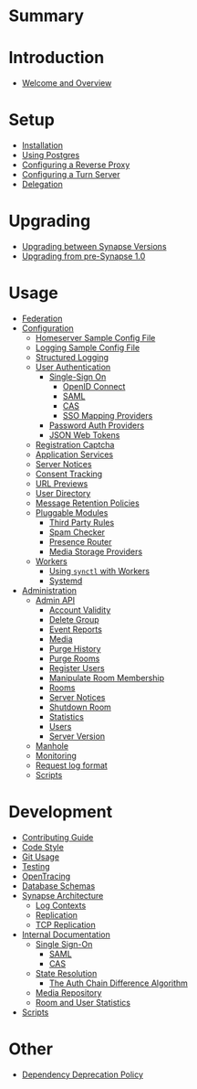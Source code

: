 # Summary

# Introduction
- [Welcome and Overview](welcome_and_overview.md)

# Setup
  - [Installation](setup/installation.md)
  - [Using Postgres](postgres.md)
  - [Configuring a Reverse Proxy](reverse_proxy.md)
  - [Configuring a Turn Server](turn-howto.md)
  - [Delegation](delegate.md)

# Upgrading
  - [Upgrading between Synapse Versions](upgrade.md)
  - [Upgrading from pre-Synapse 1.0](MSC1711_certificates_FAQ.md)

# Usage
  - [Federation](federate.md)
  - [Configuration](usage/configuration/README.md)
    - [Homeserver Sample Config File](usage/configuration/homeserver_sample_config.md)
    - [Logging Sample Config File](usage/configuration/logging_sample_config.md)
    - [Structured Logging](structured_logging.md)
    - [User Authentication](usage/configuration/user_authentication/README.md)
      - [Single-Sign On]()
        - [OpenID Connect](openid.md)
        - [SAML]()
        - [CAS]()
        - [SSO Mapping Providers](sso_mapping_providers.md)
      - [Password Auth Providers](password_auth_providers.md)
      - [JSON Web Tokens](jwt.md)
    - [Registration Captcha](CAPTCHA_SETUP.md)
    - [Application Services](application_services.md)
    - [Server Notices](server_notices.md)
    - [Consent Tracking](consent_tracking.md)
    - [URL Previews](url_previews.md)
    - [User Directory](user_directory.md)
    - [Message Retention Policies](message_retention_policies.md)
    - [Pluggable Modules](modules.md)
      - [Third Party Rules]()
      - [Spam Checker](spam_checker.md)
      - [Presence Router](presence_router_module.md)
      - [Media Storage Providers]()
    - [Workers](workers.md)
      - [Using `synctl` with Workers](synctl_workers.md)
      - [Systemd](systemd-with-workers/README.md)
  - [Administration](usage/administration/README.md)
    - [Admin API](usage/administration/admin_api/README.md)
      - [Account Validity](admin_api/account_validity.md)
      - [Delete Group](admin_api/delete_group.md)
      - [Event Reports](admin_api/event_reports.md)
      - [Media](admin_api/media_admin_api.md)
      - [Purge History](admin_api/purge_history_api.md)
      - [Purge Rooms](admin_api/purge_room.md)
      - [Register Users](admin_api/register_api.md)
      - [Manipulate Room Membership](admin_api/room_membership.md)
      - [Rooms](admin_api/rooms.md)
      - [Server Notices](admin_api/server_notices.md)
      - [Shutdown Room](admin_api/shutdown_room.md)
      - [Statistics](admin_api/statistics.md)
      - [Users](admin_api/user_admin_api.md)
      - [Server Version](admin_api/version_api.md)
    - [Manhole](manhole.md)
    - [Monitoring](metrics-howto.md)
    - [Request log format](usage/administration/request_log.md)
    - [Scripts]()

# Development
  - [Contributing Guide](development/contributing_guide.md)
  - [Code Style](code_style.md)
  - [Git Usage](development/git.md)
  - [Testing]()
  - [OpenTracing](opentracing.md)
  - [Database Schemas](development/database_schema.md)
  - [Synapse Architecture]()
    - [Log Contexts](log_contexts.md)
    - [Replication](replication.md)
    - [TCP Replication](tcp_replication.md)
  - [Internal Documentation](development/internal_documentation/README.md)
    - [Single Sign-On]()
      - [SAML](development/saml.md)
      - [CAS](development/cas.md)
    - [State Resolution]()
      - [The Auth Chain Difference Algorithm](auth_chain_difference_algorithm.md)
    - [Media Repository](media_repository.md)
    - [Room and User Statistics](room_and_user_statistics.md)
  - [Scripts]()

# Other
  - [Dependency Deprecation Policy](deprecation_policy.md)
